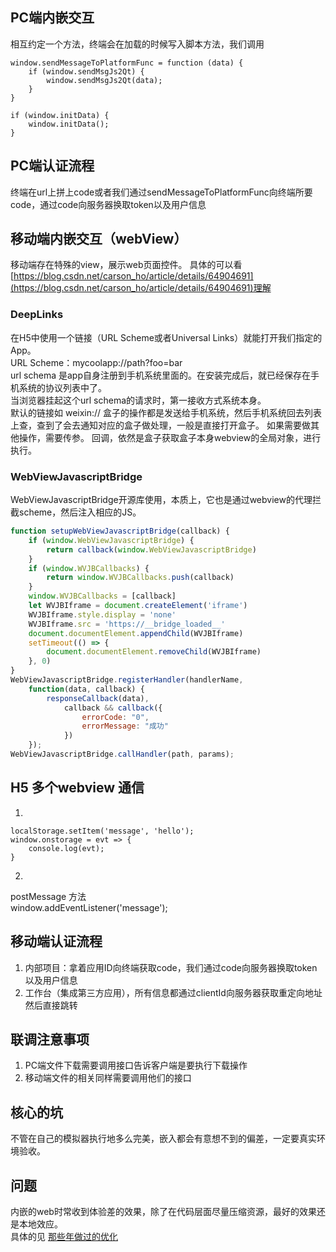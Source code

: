 ## PC端内嵌交互
相互约定一个方法，终端会在加载的时候写入脚本方法，我们调用

``` 
window.sendMessageToPlatformFunc = function (data) {
    if (window.sendMsgJs2Qt) {
        window.sendMsgJs2Qt(data);
    }
}

if (window.initData) {
    window.initData();
}
```

## PC端认证流程

终端在url上拼上code或者我们通过sendMessageToPlatformFunc向终端所要code，通过code向服务器换取token以及用户信息

## 移动端内嵌交互（webView）

移动端存在特殊的view，展示web页面控件。
具体的可以看[https://blog.csdn.net/carson_ho/article/details/64904691](https://blog.csdn.net/carson_ho/article/details/64904691)理解   

### DeepLinks   
在H5中使用一个链接（URL Scheme或者Universal Links）就能打开我们指定的App。  
URL Scheme：mycoolapp://path?foo=bar        
url schema 是app自身注册到手机系统里面的。在安装完成后，就已经保存在手机系统的协议列表中了。    
当浏览器挂起这个url schema的请求时，第一接收方式系统本身。  
默认的链接如 weixin:// 盒子的操作都是发送给手机系统，然后手机系统回去列表上查，查到了会去通知对应的盒子做处理，一般是直接打开盒子。
如果需要做其他操作，需要传参。
回调，依然是盒子获取盒子本身webview的全局对象，进行执行。   
### WebViewJavascriptBridge      
WebViewJavascriptBridge开源库使用，本质上，它也是通过webview的代理拦截scheme，然后注入相应的JS。    
``` js
function setupWebViewJavascriptBridge(callback) {
    if (window.WebViewJavascriptBridge) {
        return callback(window.WebViewJavascriptBridge)
    }
    if (window.WVJBCallbacks) {
        return window.WVJBCallbacks.push(callback)
    }
    window.WVJBCallbacks = [callback]
    let WVJBIframe = document.createElement('iframe')
    WVJBIframe.style.display = 'none'
    WVJBIframe.src = 'https://__bridge_loaded__'
    document.documentElement.appendChild(WVJBIframe)
    setTimeout(() => {
        document.documentElement.removeChild(WVJBIframe)
    }, 0)
}
WebViewJavascriptBridge.registerHandler(handlerName,
    function(data, callback) {
        responseCallback(data),
            callback && callback({
                errorCode: "0",
                errorMessage: "成功"
            })
    });
WebViewJavascriptBridge.callHandler(path, params);
```

## H5 多个webview 通信  

1.  

``` 
localStorage.setItem('message', 'hello');
window.onstorage = evt => {
    console.log(evt);
}
```

2.  

postMessage 方法  
window.addEventListener('message'); 

## 移动端认证流程

1. 内部项目：拿着应用ID向终端获取code，我们通过code向服务器换取token以及用户信息  
2. 工作台（集成第三方应用），所有信息都通过clientId向服务器获取重定向地址然后直接跳转  

## 联调注意事项

1. PC端文件下载需要调用接口告诉客户端是要执行下载操作  
2. 移动端文件的相关同样需要调用他们的接口  

## 核心的坑

不管在自己的模拟器执行地多么完美，嵌入都会有意想不到的偏差，一定要真实环境验收。 

## 问题  

内嵌的web时常收到体验差的效果，除了在代码层面尽量压缩资源，最好的效果还是本地效应。  
具体的见 [那些年做过的优化](/guide/promto.html) 

